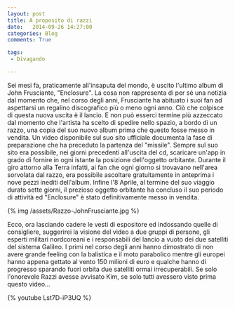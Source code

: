 ```yaml
---
layout: post
title: A proposito di razzi
date:   2014-09-26 14:27:00
categories: Blog
comments: True

tags:
 - Divagando

---
```




Sei mesi fa, praticamente all'insaputa del mondo, è uscito l'ultimo album di John Frusciante, "Enclosure". La cosa non rappresenta di 
per sé una notizia dal momento che, nel corso degli anni, Frusciante ha abituato i suoi fan ad aspettarsi un regalino discografico
più o meno ogni anno. Ciò che colpisce di questa nuova uscita è il lancio. E non può esserci termine più azzeccato dal momento che l'artista ha scelto di
spedire nello spazio, a bordo di un razzo, una copia del suo nuovo album prima che questo fosse messo in vendita.
Un video disponibile sul suo sito ufficiale documenta la fase di preparazione che ha preceduto la partenza del "missile". Sempre sul suo sito era possibile, nei
giorni precedenti all'uscita del cd, scaricare un'app in grado di fornire in ogni istante la posizione dell'oggetto orbitante. 
Durante il giro attorno alla Terra infatti, ai fan che ogni giorno si trovavano nell'area sorvolata dal razzo, era possibile ascoltare gratuitamente in anteprima 
i nove pezzi inediti dell'album. Infine l'8 Aprile, al termine del suo viaggio durato sette giorni, il prezioso oggetto orbitante ha concluso il suo periodo di attività ed "Enclosure" è stato definitivamente messo in vendita.

{% img /assets/Razzo-JohnFrusciante.jpg %}

Ecco, ora lasciando cadere le vesti di espositore ed indossando quelle di consigliere, suggerirei la visione del video a due gruppi di persone, gli esperti militari nordcoreani e i responsabili del lancio a vuoto dei due satelliti del sistema Galileo. I primi nel corso degli anni hanno dimostrato di non avere grande feeling con la balistica e il moto parabolico mentre gli europei hanno appena gettato al vento 150 milioni di euro e qualche hanno di progresso sparando fuori orbita due satelliti ormai irrecuperabili. Se solo l'onorevole Razzi avesse avvisato Kim, se solo tutti avessero visto prima questo video...

{% youtube Lst7D-iP3UQ %}

